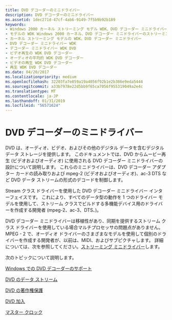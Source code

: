 ```yaml
---
title: DVD デコーダーのミニドライバー
description: DVD デコーダーのミニドライバー
ms.assetid: 1dec271d-47cf-4ab6-9149-7f5b9b92b189
keywords:
- Windows 2000 カーネル ストリーミング モデル WDK、DVD デコーダー ミニドライバー
- モデルの WDK Windows 2000 カーネル、DVD デコーダー ミニドライバーのストリーミング
- カーネル ストリーミング モデルの WDK、DVD デコーダー ミニドライバー
- DVD デコーダー ミニドライバー WDK
- デコーダー ミニドライバー WDK DVD
- ビデオ再生の WDK DVD デコーダー
- オーディオの平均的 WDK DVD デコーダー
- ビデオの再生 WDK DVD デコーダー
- 再生 WDK DVD デコーダー
ms.date: 04/20/2017
ms.localizationpriority: medium
ms.openlocfilehash: 32203fa7e859a19a4056f92b1e2b386e9eda5444
ms.sourcegitcommit: a33b7978e22d5bb9f65ca7056f955319049a2e4c
ms.translationtype: MT
ms.contentlocale: ja-JP
ms.lasthandoff: 01/31/2019
ms.locfileid: "56571624"
---
```

# <a name="dvd-decoder-minidrivers"></a>DVD デコーダーのミニドライバー





DVD は、オーディオ、ビデオ、およびその他のデジタル データを含むデジタル データ ストレージを提供します。 このドキュメントでは、DVD からムービー再生 (ビデオおよびオーディオ) に使用される DVD デコーダー ミニドライバーの設計について説明します。 これらのミニドライバーは、DVD デコーダー アダプター カードの読み取りおよび mpeg-2 (ビデオおよびオーディオ)、ac-3 DTS など DVD データ ストリームの形式のデコードを制御します。

Stream クラス ドライバーを使用した DVD デコーダー ミニドライバー インターフェイスです。 これにより、すべてのデータ型の動作を 1 つのドライバー モデルを使用して、ストリーム クラスでビルドする多機能デバイス用のドライバーを作成する開発者 (mpeg-2、ac-3、DTS、)。

DVD デコーダー ミニドライバーは移植性があり、同期を提供するストリーム クラス ドライバーを使用している場合マルチプロセッサの問題点がありません。 MPEG - 2 で、オーディオ ドライバーのさまざまなモデルを使用して個別のドライバーを作成する開発者が、以前は、MIDI、およびサブピクチャします。 詳細については、次を参照してください。[ストリーミング ミニドライバー](streaming-minidrivers2.md)します。

次のトピックについて説明します。

[Windows での DVD デコーダーのサポート](dvd-decoder-support-in-windows.md)

[DVD のデータ ストリーム](dvd-data-streams.md)

[DVD の著作権保護](dvd-copyright-protection.md)

[DVD 加入](dvd-regionalization.md)

[マスター クロック](master-clock.md)

 

 




